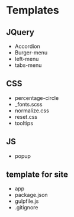 # Templates
 
## JQuery
* Accordion
* Burger-menu
* left-menu
* tabs-menu

## CSS
* percentage-circle
*  _fonts.scss
* normalize.css
* reset.css
* tooltips

## JS
* popup

## template for site
* app
* package.json
* gulpfile.js
* .gitignore
